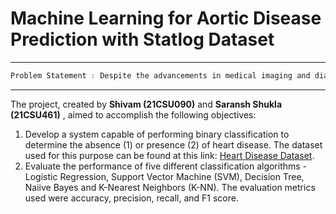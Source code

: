 # Machine Learning for Aortic Disease Prediction with Statlog Dataset

---
```css
Problem Statement : Despite the advancements in medical imaging and diagnostic techniques, the early detection and prediction of Aortic diseases remain challenging. The utilization of machine learning algorithms presents an opportunity to enhance predictive models using the Statlog dataset. However, developing accurate and reliable machine learning models for Aortic Disease Prediction requires addressing various challenges such as data heterogeneity, feature selection, and model interpretability. This project aims to explore and overcome these challenges to develop a robust and clinically relevant predictive model for Aortic diseases using the Statlog dataset.
```

---

The project, created by **Shivam (21CSU090)** and **Saransh Shukla (21CSU461)** , aimed to accomplish the following objectives:

1. Develop a system capable of performing binary classification to determine the absence (1) or presence (2) of heart disease. The dataset used for this purpose can be found at this link: [Heart Disease Dataset](https://archive.ics.uci.edu/ml/datasets/Statlog+%28Heart%29).
2. Evaluate the performance of five different classification algorithms - Logistic Regression, Support Vector Machine (SVM), Decision Tree, Naiive Bayes and K-Nearest Neighbors (K-NN). The evaluation metrics used were accuracy, precision, recall, and F1 score.
